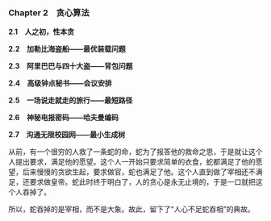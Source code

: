 ### Chapter 2　贪心算法

**2.1　人之初，性本贪**

**2.2　加勒比海盗船——最优装载问题**

**2.3　阿里巴巴与四十大盗——背包问题**

**2.4　高级钟点秘书——会议安排**

**2.5　一场说走就走的旅行——最短路径**

**2.6　神秘电报密码——哈夫曼编码**

**2.7　沟通无限校园网——最小生成树**

从前，有一个很穷的人救了一条蛇的命，蛇为了报答他的救命之恩，于是就让这个人提出要求，满足他的愿望。这个人一开始只要求简单的衣食，蛇都满足了他的愿望，后来慢慢的贪欲生起，要求做官，蛇也满足了他。这个人直到做了宰相还不满足，还要求做皇帝。蛇此时终于明白了，人的贪心是永无止境的，于是一口就把这个人吞掉了。

所以，蛇吞掉的是宰相，而不是大象。故此，留下了“人心不足蛇吞相”的典故。

